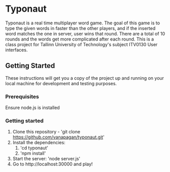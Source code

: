 # Typonaut

Typonaut is a real time multiplayer word game. The goal of this game is to type the given words in faster than the other players, and if the inserted word matches the one in server, user wins that round.
There are a total of 10 rounds and the words get more complicated after each round.
This is a class project for Tallinn University of Technology's subject ITV0130 User interfaces.

## Getting Started

These instructions will get you a copy of the project up and running on your local machine for development and testing purposes.

### Prerequisites

Ensure node.js is installed

### Getting started

1. Clone this repository - 'git clone https://github.com/vanapagan/typonaut.git'
2. Install the dependencies: 
    1. 'cd typonaut'
    2. 'npm install'
3. Start the server: 'node server.js'
4. Go to http://localhost:30000 and play!
